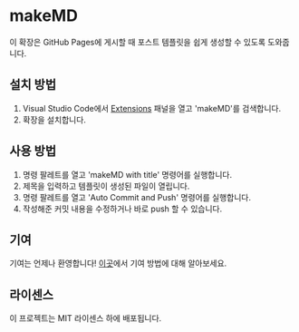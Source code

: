 # makeMD

이 확장은 GitHub Pages에 게시할 때 포스트 템플릿을 쉽게 생성할 수 있도록 도와줍니다.

## 설치 방법

1. Visual Studio Code에서 [Extensions](https://marketplace.visualstudio.com/vscode) 패널을 열고 'makeMD'를 검색합니다.
2. 확장을 설치합니다.

## 사용 방법

1. 명령 팔레트를 열고 'makeMD with title' 명령어를 실행합니다.
2. 제목을 입력하고 템플릿이 생성된 파일이 열립니다.
3. 명령 팔레트를 열고 'Auto Commit and Push' 명령어를 실행합니다.
4. 작성해준 커밋 내용을 수정하거나 바로 push 할 수 있습니다.

## 기여

기여는 언제나 환영합니다! [이곳](https://github.com/your-repo)에서 기여 방법에 대해 알아보세요.

## 라이센스

이 프로젝트는 MIT 라이센스 하에 배포됩니다.
